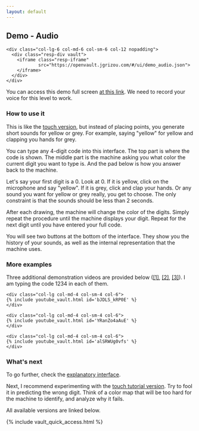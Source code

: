 ```yaml
---
layout: default
---
```


## Demo - Audio

<div class="container">
  <div class="row align-items-center justify-content-center">

    <div class="col-lg-6 col-md-6 col-sm-6 col-12 nopadding">
      <div class="resp-div vault">
        <iframe class="resp-iframe"
                src="https://openvault.jgrizou.com/#/ui/demo_audio.json">
        </iframe>
      </div>
    </div>

  </div>
</div>

You can access this demo full screen [at this link](https://openvault.jgrizou.com/#/ui/demo_audio.json). We need to record your voice for this level to work.

### How to use it

This is like the [touch version](../touch/), but instead of placing points, you generate short sounds for yellow or grey. For example, saying "yellow" for yellow and clapping you hands for grey.

You can type any 4-digit code into this interface. The top part is where the code is shown. The middle part is the machine asking you what color the current digit you want to type is. And the pad below is how you answer back to the machine.

Let's say your first digit is a 0. Look at 0. If it is yellow, click on the microphone and say "yellow". If it is grey, click and clap your hands. Or any sound you want for yellow or grey really, you get to choose. The only constraint is that the sounds should be less than 2 seconds.

After each drawing, the machine will change the color of the digits. Simply repeat the procedure until the machine displays your digit. Repeat for the next digit until you have entered your full code.

You will see two buttons at the bottom of the interface. They show you the history of your sounds, as well as the internal representation that the machine uses.

### More examples

Three additional demonstration videos are provided below ([[1]](https://www.youtube.com/embed/bJDLS_kRP0E), [[2]](https://www.youtube.com/embed/YRanZo4aAuE), [[3]](https://www.youtube.com/embed/alSRWUg0vfs)). I am typing the code 1234 in each of them.


<div class="container">
  <div class="row align-items-center justify-content-center">

    <div class="col-lg col-md-4 col-sm-4 col-6">
    {% include youtube_vault.html id='bJDLS_kRP0E' %}
    </div>

    <div class="col-lg col-md-4 col-sm-4 col-6">
    {% include youtube_vault.html id='YRanZo4aAuE' %}
    </div>

    <div class="col-lg col-md-4 col-sm-4 col-6">
    {% include youtube_vault.html id='alSRWUg0vfs' %}
    </div>

  </div>
</div>

### What's next

To go further, check the [explanatory interface](../../tuto/audio/).

Next, I recommend experimenting with the [touch tutorial version](../../tuto/audio/). Try to fool it in predicting the wrong digit. Think of a color map that will be too hard for the machine to identify, and analyze why it fails.

All available versions are linked below.

{% include vault_quick_access.html %}
